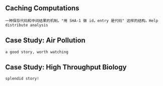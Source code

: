 ## Caching Computations

	一种保存代码和中间结果的机制。"用 SHA-1 做 id，entry 是代码" 这样的结构。Help distribute analysis
	
## Case Study: Air Pollution

	a good story, worth watching
	
## Case Study: High Throughput Biology

	splendid story!
	
	
	
	
	
	
	
	
	
	
	
	
	
	
	
	
	
	
	
	
	
	
	
	
	
	
	
	
	
	
	
	
	
	
	
	